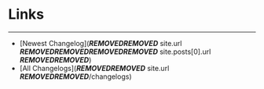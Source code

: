 # Links
---
- [Newest Changelog](***REMOVED******REMOVED*** site.url ***REMOVED******REMOVED******REMOVED******REMOVED*** site.posts[0].url ***REMOVED******REMOVED***)
- [All Changelogs](***REMOVED******REMOVED*** site.url ***REMOVED******REMOVED***/changelogs)
